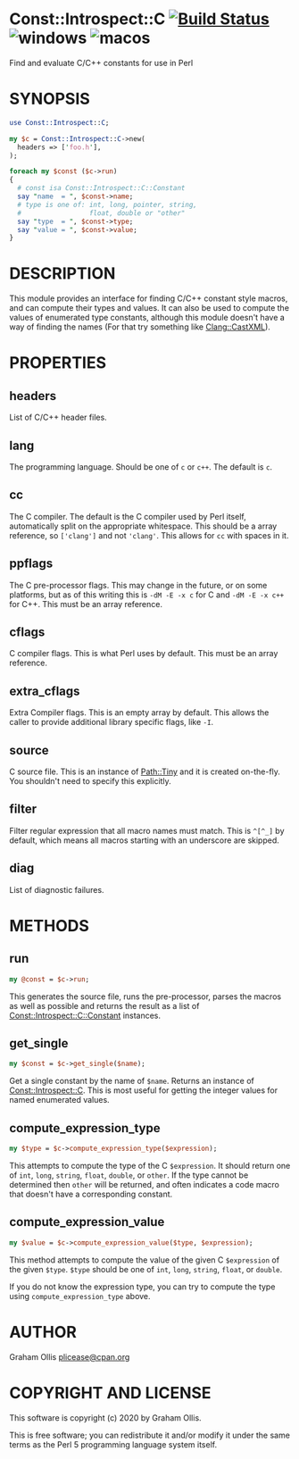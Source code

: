 # Const::Introspect::C [![Build Status](https://travis-ci.org/PerlFFI/Const-Introspect-C.svg)](http://travis-ci.org/PerlFFI/Const-Introspect-C) ![windows](https://github.com/PerlFFI/Const-Introspect-C/workflows/windows/badge.svg) ![macos](https://github.com/PerlFFI/Const-Introspect-C/workflows/macos/badge.svg)

Find and evaluate C/C++ constants for use in Perl

# SYNOPSIS

```perl
use Const::Introspect::C;

my $c = Const::Introspect::C->new(
  headers => ['foo.h'],
);

foreach my $const ($c->run)
{
  # const isa Const::Introspect::C::Constant
  say "name  = ", $const->name;
  # type is one of: int, long, pointer, string,
  #                 float, double or "other"
  say "type  = ", $const->type;
  say "value = ", $const->value;
}
```

# DESCRIPTION

This module provides an interface for finding C/C++ constant style macros, and can
compute their types and values.  It can also be used to compute the values of
enumerated type constants, although this module doesn't have a way of finding
the names (For that try something like [Clang::CastXML](https://metacpan.org/pod/Clang::CastXML)).

# PROPERTIES

## headers

List of C/C++ header files.

## lang

The programming language.  Should be one of `c` or `c++`.  The default is `c`.

## cc

The C compiler.  The default is the C compiler used by Perl itself,
automatically split on the appropriate whitespace.
This should be a array reference, so `['clang']` and not `'clang'`.
This allows for `cc` with spaces in it.

## ppflags

The C pre-processor flags.  This may change in the future, or on some platforms, but as of
this writing this is `-dM -E -x c` for C and `-dM -E -x c++` for C++.  This must be an
array reference.

## cflags

C compiler flags.  This is what Perl uses by default.  This must be an array reference.

## extra\_cflags

Extra Compiler flags.  This is an empty array by default.  This allows the caller to provide additional
library specific flags, like `-I`.

## source

C source file.  This is an instance of [Path::Tiny](https://metacpan.org/pod/Path::Tiny) and it is created on-the-fly.  You shouldn't
need to specify this explicitly.

## filter

Filter regular expression that all macro names must match.  This is `^[^_]` by default, which means
all macros starting with an underscore are skipped.

## diag

List of diagnostic failures.

# METHODS

## run

```perl
my @const = $c->run;
```

This generates the source file, runs the pre-processor, parses the macros as well as possible and
returns the result as a list of [Const::Introspect::C::Constant](https://metacpan.org/pod/Const::Introspect::C::Constant) instances.

## get\_single

```perl
my $const = $c->get_single($name);
```

Get a single constant by the name of `$name`.  Returns an instance of
[Const::Introspect::C](https://metacpan.org/pod/Const::Introspect::C).  This is most useful for getting the integer
values for named enumerated values.

## compute\_expression\_type

```perl
my $type = $c->compute_expression_type($expression);
```

This attempts to compute the type of the C `$expression`.  It should
return one of `int`, `long`, `string`, `float`, `double`, or `other`.
If the type cannot be determined then `other` will be returned, and
often indicates a code macro that doesn't have a  corresponding
constant.

## compute\_expression\_value

```perl
my $value = $c->compute_expression_value($type, $expression);
```

This method attempts to compute the value of the given C `$expression` of
the given `$type`.  `$type` should be one of  `int`, `long`, `string`,
`float`, or `double`.

If you do not know the expression type, you can try to compute the type
using `compute_expression_type` above.

# AUTHOR

Graham Ollis <plicease@cpan.org>

# COPYRIGHT AND LICENSE

This software is copyright (c) 2020 by Graham Ollis.

This is free software; you can redistribute it and/or modify it under
the same terms as the Perl 5 programming language system itself.
